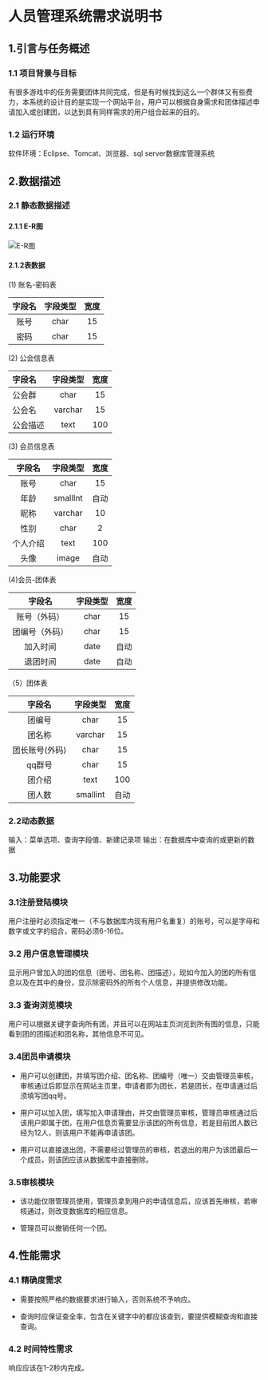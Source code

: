 # 人员管理系统需求说明书

## 1.引言与任务概述

### 1.1 项目背景与目标

有很多游戏中的任务需要团体共同完成，但是有时候找到这么一个群体又有些费力，本系统的设计目的是实现一个网站平台，用户可以根据自身需求和团体描述申请加入或创建团，以达到具有同样需求的用户组合起来的目的。

### 1.2 运行环境

软件环境：Eclipse、Tomcat、浏览器、sql server数据库管理系统

## 2.数据描述

### 2.1 静态数据描述

#### 2.1.1 E-R图

![E-R图](images/E-R图.PNG)

#### 2.1.2表数据

(1) 账名-密码表

| 字段名 | 字段类型 | 宽度 |
| :---: | :----:| :----:|
| 账号  | char   | 15   |
| 密码  | char   |  15  |

(2) 公会信息表

| 字段名 | 字段类型 | 宽度  |
| :----- | :-----: | :----: |
| 公会群 | char   | 15 |
| 公会名 | varchar | 15 |
| 公会描述 | text |  100|

(3) 会员信息表

| 字段名| 字段类型 | 宽度 |
| :-----: | :----: |:----:|
| 账号    | char    |  15   |
| 年龄    | smallInt|  自动 |
| 昵称    | varchar | 10   |
|  性别   | char    | 2     |
| 个人介绍 | text   | 100    |
| 头像    |  image  | 自动|

(4)会员-团体表

| 字段名| 字段类型 | 宽度 |
| :-----: | :----: |:----:|
|  账号（外码）|char | 15|
| 团编号（外码） | char | 15   |
| 加入时间 | date | 自动|
| 退团时间 | date |自动|

（5）团体表

| 字段名| 字段类型 | 宽度 |
| :-----: | :----: |:----:|
|团编号   |   char  | 15 |
| 团名称 |   varchar | 15|
|团长账号(外码)| char  |15   |
| qq群号 |char | 15|
|团介绍 | text| 100|
|团人数| smallint| 自动|

### 2.2动态数据

输入：菜单选项、查询字段值、新建记录项
输出：在数据库中查询的或更新的数据

## 3.功能要求

### 3.1注册登陆模块

用户注册时必须指定唯一（不与数据库内现有用户名重复）的账号，可以是字母和数字或文字的组合，密码必须6-16位。

### 3.2 用户信息管理模块

显示用户曾加入的团的信息（团号、团名称、团描述），现如今加入的团的所有信息以及在其中的身份，显示除密码外的所有个人信息，并提供修改功能。

### 3.3 查询浏览模块

用户可以根据关键字查询所有团，并且可以在网站主页浏览到所有图的信息，只能看到团的团描述和团名称，其他信息不可见。

### 3.4团员申请模块

- 用户可以创建团，并填写团介绍、团名称、团编号（唯一）交由管理员审核，审核通过后即显示在网站主页里，申请者即为团长，若是团长，在申请通过后须填写团qq号。

- 用户可以加入团，填写加入申请理由，并交由管理员审核，管理员审核通过后该用户即属于团，在用户信息页需要显示该团的所有信息，若是目前团人数已经为12人，则该用户不能再申请该团。

- 用户可以直接退出团，不需要经过管理员的审核，若退出的用户为该团最后一个成员，则该团应该从数据库中直接删除。

### 3.5审核模块

- 该功能仅限管理员使用，管理员拿到用户的申请信息后，应该首先审核，若审核通过，则改变数据库的相应信息。

- 管理员可以撤销任何一个团。

## 4.性能需求

### 4.1 精确度需求

- 需要按照严格的数据要求进行输入，否则系统不予响应。

- 查询时应保证查全率，包含在关键字中的都应该查到，要提供模糊查询和直接查询。

### 4.2 时间特性需求

响应应该在1-2秒内完成。